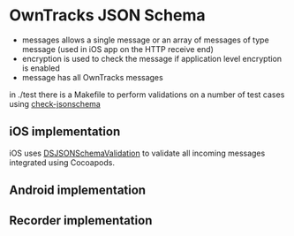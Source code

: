# OwnTracks JSON Schema

- messages allows a single message or an array of messages of type message (used in iOS app on the HTTP receive end)
- encryption is used to check the message if application level encryption is enabled
- message has all OwnTracks messages

in ./test there is a Makefile to perform validations on a number of test cases using [check-jsonschema](https://check-jsonschema.readthedocs.io/en/latest/)

## iOS implementation

iOS uses [DSJSONSchemaValidation](https://github.com/dashpay/JSONSchemaValidation) to validate all incoming messages
integrated using Cocoapods.

## Android implementation

## Recorder implementation
